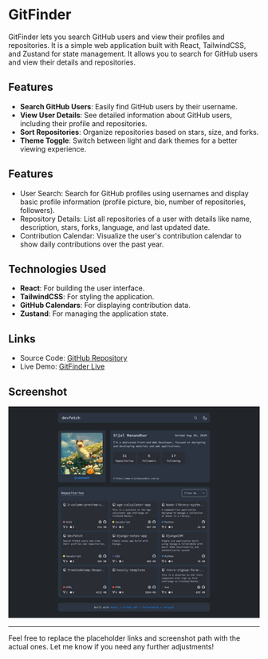 # GitFinder

GitFinder lets you search GitHub users and view their profiles and repositories. It is a simple web application built with React, TailwindCSS, and Zustand for state management. It allows you to search for GitHub users and view their details and repositories.

## Features

- **Search GitHub Users**: Easily find GitHub users by their username.
- **View User Details**: See detailed information about GitHub users, including their profile and repositories.
- **Sort Repositories**: Organize repositories based on stars, size, and forks.
- **Theme Toggle**: Switch between light and dark themes for a better viewing experience.

## Features

- User Search: Search for GitHub profiles using usernames and display basic profile information (profile picture, bio, number of repositories, followers).
- Repository Details: List all repositories of a user with details like name, description, stars, forks, language, and last updated date.
- Contribution Calendar: Visualize the user's contribution calendar to show daily contributions over the past year.

## Technologies Used

- **React**: For building the user interface.
- **TailwindCSS**: For styling the application.
- **GitHub Calendars**: For displaying contribution data.
- **Zustand**: For managing the application state.

## Links

- Source Code: [GitHub Repository](https://github.com/NitinSemwal2605/GitFinders-A-Gateway-to-GitHub)
- Live Demo: [GitFinder Live](https://gitfinders.vercel.app/home)

## Screenshot

![project screenshot](./screenshot.png)

---

Feel free to replace the placeholder links and screenshot path with the actual ones. Let me know if you need any further adjustments!
